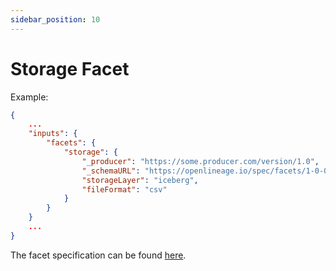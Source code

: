 ```yaml
---
sidebar_position: 10
---
```


# Storage Facet

Example:

```json
{
    ...
    "inputs": {
        "facets": {
            "storage": {
                "_producer": "https://some.producer.com/version/1.0",
                "_schemaURL": "https://openlineage.io/spec/facets/1-0-0/StorageDatasetFacet.json",
                "storageLayer": "iceberg",
                "fileFormat": "csv"
            }
        }
    }
    ...
}
```
The facet specification can be found [here](https://openlineage.io/spec/facets/1-0-0/StorageDatasetFacet.json).